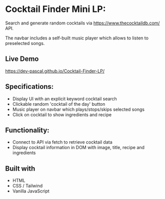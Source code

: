 # Cocktail Finder Mini LP:

Search and generate random cocktails via https://www.thecocktaildb.com/ API.

The navbar includes a self-built music player which allows to listen to preselected songs.

## Live Demo
https://dev-pascal.github.io/Cocktail-Finder-LP/

## Specifications:
* Display UI with an explicit keyword cocktail search
* Clickable random 'cocktail of the day' button
* Music player on navbar which plays/stops/skips selected songs
* Click on cocktail to show ingredients and recipe

## Functionality:
* Connect to API via fetch to retrieve cocktail data
* Display cocktail information in DOM with image, title, recipe and ingredients

## Built with
* HTML
* CSS / Tailwind
* Vanilla JavaScript
